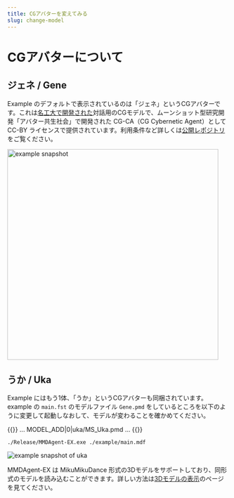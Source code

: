 ```yaml
---
title: CGアバターを変えてみる
slug: change-model
---
```

# CGアバターについて

## ジェネ / Gene

Example のデフォルトで表示されているのは「ジェネ」というCGアバターです。これは[名工大で開発された](https://www.slp.nitech.ac.jp/avatar/)対話用のCGモデルで、ムーンショット型研究開発「アバター共生社会」で開発された CG-CA（CG Cybernetic Agent）として CC-BY ライセンスで提供されています。利用条件など詳しくは[公開レポジトリ](https://github.com/mmdagent-ex/gene) をご覧ください。

<img width="480" alt="example snapshot" src="/images/example_1.png"/>


## うか / Uka

Example にはもう1体、「うか」というCGアバターも同梱されています。example の `main.fst` のモデルファイル `Gene.pmd` をしているところを以下のように変更して起動しなおして、モデルが変わることを確かめてください。

{{<fst>}}
    ...
    <eps> MODEL_ADD|0|uka/MS_Uka.pmd
    ...
{{</fst>}}

```shell
./Release/MMDAgent-EX.exe ./example/main.mdf
```

<img alt="example snapshot of uka" src="/images/Uka.png"/>

MMDAgent-EX は MikuMikuDance 形式の3Dモデルをサポートしており、同形式のモデルを読み込むことができます。詳しい方法は[3Dモデルの表示](../3d-model)のページを見てください。

